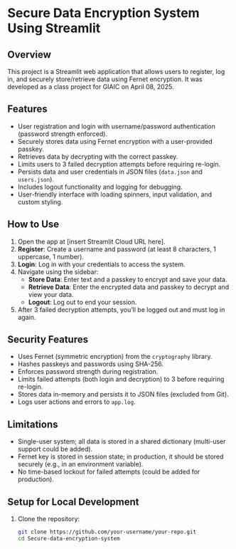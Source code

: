 # Secure Data Encryption System Using Streamlit

## Overview
This project is a Streamlit web application that allows users to register, log in, and securely store/retrieve data using Fernet encryption. It was developed as a class project for GIAIC on April 08, 2025.

## Features
- User registration and login with username/password authentication (password strength enforced).
- Securely stores data using Fernet encryption with a user-provided passkey.
- Retrieves data by decrypting with the correct passkey.
- Limits users to 3 failed decryption attempts before requiring re-login.
- Persists data and user credentials in JSON files (`data.json` and `users.json`).
- Includes logout functionality and logging for debugging.
- User-friendly interface with loading spinners, input validation, and custom styling.

## How to Use
1. Open the app at [insert Streamlit Cloud URL here].
2. **Register**: Create a username and password (at least 8 characters, 1 uppercase, 1 number).
3. **Login**: Log in with your credentials to access the system.
4. Navigate using the sidebar:
   - **Store Data**: Enter text and a passkey to encrypt and save your data.
   - **Retrieve Data**: Enter the encrypted data and passkey to decrypt and view your data.
   - **Logout**: Log out to end your session.
5. After 3 failed decryption attempts, you’ll be logged out and must log in again.

## Security Features
- Uses Fernet (symmetric encryption) from the `cryptography` library.
- Hashes passkeys and passwords using SHA-256.
- Enforces password strength during registration.
- Limits failed attempts (both login and decryption) to 3 before requiring re-login.
- Stores data in-memory and persists it to JSON files (excluded from Git).
- Logs user actions and errors to `app.log`.

## Limitations
- Single-user system; all data is stored in a shared dictionary (multi-user support could be added).
- Fernet key is stored in session state; in production, it should be stored securely (e.g., in an environment variable).
- No time-based lockout for failed attempts (could be added for production).

## Setup for Local Development
1. Clone the repository:
   ```bash
   git clone https://github.com/your-username/your-repo.git
   cd Secure-data-encryption-system
